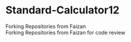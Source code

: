 # Standard-Calculator12
Forking Repositories from Faizan<br>
Forking Repositories from Faizan for code review
